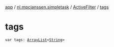 [app](../../index.md) / [nl.mpcjanssen.simpletask](../index.md) / [ActiveFilter](index.md) / [tags](.)

# tags

`var tags: `[`ArrayList`](http://docs.oracle.com/javase/6/docs/api/java/util/ArrayList.html)`<`[`String`](https://kotlinlang.org/api/latest/jvm/stdlib/kotlin/-string/index.html)`>`